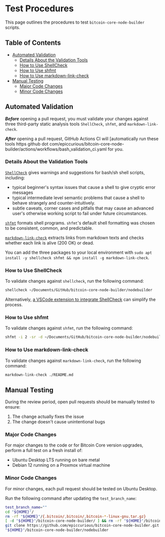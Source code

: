# Test Procedures

This page outlines the procedures to test `bitcoin-core-node-builder` scripts.

## Table of Contents
- [Automated Validation](#automated-validation)
  - [Details About the Validation Tools](#details-about-the-validation-tools)
  - [How to Use ShellCheck](#how-to-use-shellcheck)
  - [How to Use shfmt](#how-to-use-shfmt)
  - [How to Use markdown-link-check](#how-to-use-markdown-link-check)
- [Manual Testing](#manual-testing)
  - [Major Code Changes](#major-code-changes)
  - [Minor Code Changes](#minor-code-changes)

## Automated Validation

_**Before**_ opening a pull request, you must validate your changes against three third-party static analysis tools `ShellCheck`, `shfmt`, and `markdown-link-check`.

_**After**_ opening a pull request, GitHub Actions CI will [automatically run these tools https github dot com/epiccurious/bitcoin-core-node-builder/actions/workflows/bash_validation_ci.yaml for you.

### Details About the Validation Tools

[`ShellCheck`](https://shellcheck.net/) gives warnings and suggestions for bash/sh shell scripts, including:
- typical beginner's syntax issues that cause a shell to give cryptic error messages
- typical intermediate level semantic problems that cause a shell to behave strangely and counter-intuitively.
- subtle caveats, corner cases and pitfalls that may cause an advanced user's otherwise working script to fail under future circumstances.

[`shfmt`](https://github.com/mvdan/sh) formats shell programs. `shfmt`'s default shell formatting was chosen to be consistent, common, and predictable.

[`markdown-link-check`](https://github.com/tcort/markdown-link-check) extracts links from markdown texts and checks whether each link is alive (200 OK) or dead.

You can add the three packages to your local environment with `sudo apt install -y shellcheck shfmt && npm install -g markdown-link-check`.

### How to Use ShellCheck

To validate changes against `shellcheck`, run the following command:
```bash
shellcheck ~/Documents/GitHub/bitcoin-core-node-builder/nodebuilder
```

Alternatively, [a VSCode extension to integrate ShellCheck](https://github.com/vscode-shellcheck/vscode-shellcheck) can simplify the process.

### How to Use shfmt

To validate changes against `shfmt`, run the following command:
```bash
shfmt -i 2 -sr -d ~/Documents/GitHub/bitcoin-core-node-builder/nodebuilder
```

### How to Use markdown-link-check

To validate changes against `markdown-link-check`, run the following command:
```bash
markdown-link-check ./README.md
```

## Manual Testing

During the review period, open pull requests should be manually tested to ensure:
1. The change actually fixes the issue
2. The change doesn't cause unintentional bugs

### Major Code Changes

For major changes to the code or for Bitcoin Core version upgrades, perform a full test on a fresh install of:
- Ubuntu Desktop LTS running on bare metal
- Debian 12 running on a Proxmox virtual machine

### Minor Code Changes

For minor changes, each pull request should be tested on Ubuntu Desktop.

Run the following command after updating the `test_branch_name`:
```bash
test_branch_name=""
cd "${HOME}"/
rm -rf "${HOME}"/{.bitcoin/,bitcoin/,bitcoin-*-linux-gnu.tar.gz}
[ -d "${HOME}"/bitcoin-core-node-builder/ ] && rm -rf "${HOME}"/bitcoin-core-node-builder/
git clone https://github.com/epiccurious/bitcoin-core-node-builder.git -b "${test_branch_name}"
"${HOME}"/bitcoin-core-node-builder/nodebuilder
```


